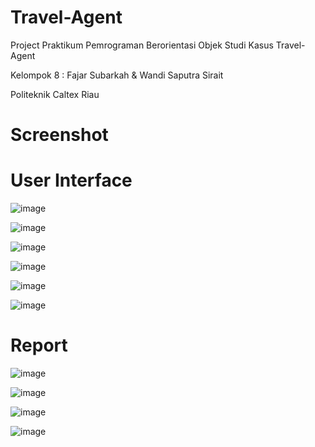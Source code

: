 # Travel-Agent
Project Praktikum Pemrograman Berorientasi Objek Studi Kasus Travel-Agent

Kelompok 8 : Fajar Subarkah &amp; Wandi Saputra Sirait

Politeknik Caltex Riau

# Screenshot

# User Interface

![image](https://user-images.githubusercontent.com/74707401/126677659-3666da73-684d-489a-b384-9c5372d0f1a1.png)

![image](https://user-images.githubusercontent.com/74707401/126677719-76cf68de-ebf2-4613-9d8a-7e32ae917e0f.png)

![image](https://user-images.githubusercontent.com/74707401/126677780-aad7242b-bd71-4d4e-94dc-767f5b6d9013.png)

![image](https://user-images.githubusercontent.com/74707401/126677818-39ce8da2-aae5-4885-ab99-1d801035d0ee.png)

![image](https://user-images.githubusercontent.com/74707401/126677858-25a6b213-0116-4de8-9c7d-dd21f1463ae2.png)

![image](https://user-images.githubusercontent.com/74707401/126677899-f3db5be0-da7a-4145-9422-6221ee7feed0.png)

# Report

![image](https://user-images.githubusercontent.com/74707401/126677346-650622d6-a00c-418e-8006-b0d928f6ffdb.png)

![image](https://user-images.githubusercontent.com/74707401/126677360-d0a07a2e-e257-4b55-b65d-48c68030bbbc.png)

![image](https://user-images.githubusercontent.com/74707401/126677411-d51b222e-c303-4ba8-8de0-bd8e1df9c600.png)

![image](https://user-images.githubusercontent.com/74707401/126677439-1af1537d-dbb5-467c-80b7-33a79c0224bd.png)


